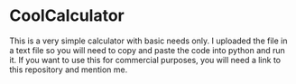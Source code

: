 # CoolCalculator
This is a very simple calculator with basic needs only.
I uploaded the file in a text file so you will need to copy and paste the code into python and run it.
If you want to use this for commercial purposes, you will need a link to this repository and mention me. 
